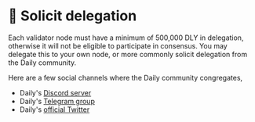 # 📣 Solicit delegation

Each validator node must have a minimum of 500,000 DLY in delegation, otherwise it will not be eligible to participate in consensus. You may delegate this to your own node, or more commonly solicit delegation from the Daily community.&#x20;

Here are a few social channels where the Daily community congregates, &#x20;

* Daily's [Discord server](https://www.dailycrypto.me/discord)
* Daily's [Telegram group](https://www.dailycrypto.me/tg)
* Daily's [official Twitter](https://twitter.com/daily\_project)
